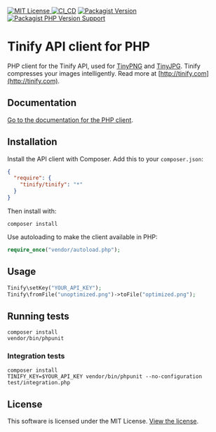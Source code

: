 [![MIT License](http://img.shields.io/badge/license-MIT-green.svg) ](https://github.com/tinify/tinify-php/blob/main/LICENSE)
[![CI_CD](https://github.com/tinify/tinify-php/actions/workflows/ci-cd.yaml/badge.svg?branch=master)](https://github.com/tinify/tinify-php/actions/workflows/ci-cd.yaml)
[![Packagist Version](https://img.shields.io/packagist/v/tinify/tinify)](https://packagist.org/packages/tinify/tinify)
[![Packagist PHP Version Support](https://img.shields.io/packagist/php-v/tinify/tinify)](https://packagist.org/packages/tinify/tinify)

# Tinify API client for PHP

PHP client for the Tinify API, used for [TinyPNG](https://tinypng.com) and [TinyJPG](https://tinyjpg.com). Tinify compresses your images intelligently. Read more at [http://tinify.com](http://tinify.com).

## Documentation

[Go to the documentation for the PHP client](https://tinypng.com/developers/reference/php).

## Installation

Install the API client with Composer. Add this to your `composer.json`:

```json
{
  "require": {
    "tinify/tinify": "*"
  }
}
```

Then install with:

```
composer install
```

Use autoloading to make the client available in PHP:

```php
require_once("vendor/autoload.php");
```

## Usage

```php
Tinify\setKey("YOUR_API_KEY");
Tinify\fromFile("unoptimized.png")->toFile("optimized.png");
```

## Running tests

```
composer install
vendor/bin/phpunit
```

### Integration tests

```
composer install
TINIFY_KEY=$YOUR_API_KEY vendor/bin/phpunit --no-configuration test/integration.php
```

## License

This software is licensed under the MIT License. [View the license](LICENSE).
